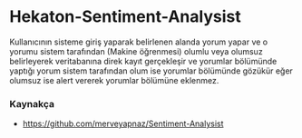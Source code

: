 # Hekaton-Sentiment-Analysist
Kullanıcının sisteme giriş yaparak belirlenen alanda yorum yapar ve o yorumu sistem tarafından (Makine öğrenmesi) olumlu veya olumsuz
belirleyerek veritabanına direk kayıt gerçekleşir ve yorumlar bölümünde yaptığı yorum sistem tarafından olum ise yorumlar bölümünde gözükür
eğer olumsuz ise alert vererek yorumlar bölümüne eklenmez.
### Kaynakça
* https://github.com/merveyapnaz/Sentiment-Analysist
